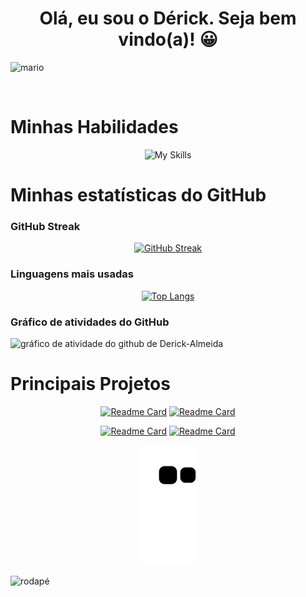 <h1 align="center">Olá, eu sou o Dérick. Seja bem vindo(a)!  😀</h1>

![ mario ](https://i.imgur.com/whfNCd2.gif)

<br/>

# Minhas Habilidades

<div align="center">

![My Skills](https://skillicons.dev/icons?i=html,css,js,ts,py,django,react,nodejs,express,redux,materialui,figma,styledcomponents,postgresql,docker,linux,visualstudio,vercel,git,github,jest,heroku&perline=11)

</div>

# Minhas estatísticas do GitHub

### GitHub Streak

<div align="center">

[![GitHub Streak](https://streak-stats.demolab.com?user=Derick-Almeida&theme=highcontrast&background=000056&border=282A36&dates=7ee3ff&ring=f50079&fire=f50079&stroke=f50079&currStreakLabel=12a000&sideLabels=12a000)](https://git.io/streak-stats)

</div>

### Linguagens mais usadas

<div align="center">

[![Top Langs](https://github-readme-stats-dk.vercel.app/api/top-langs/?username=Derick-Almeida&card_width=498&theme=tokyonight&hide_border=true&bg_color=0,000056,01012c&title_color=f50079&text_color=7ee3ff&icon_color=12a000&hide_title=true)](https://github.com/anuraghazra/github-readme-stats)

</div>

### Gráfico de atividades do GitHub

![ gráfico de atividade do github de Derick-Almeida ](https://github-readme-activity-graph.cyclic.app/graph?username=Derick-Almeida&color=176600&line=01012c&hide_title=true&hide_border=true&theme=github-compact&point=f50079)

# Principais Projetos

<div align="center">

[![Readme Card](https://github-readme-stats-dk.vercel.app/api/pin/?username=Derick-Almeida&repo=project_manager&title_color=f50079&text_color=7ee3ff&icon_color=176600&bg_color=0,000056,01012c&hide_border=true)](https://github.com/Derick-Almeida/project_manager)
[![Readme Card](https://github-readme-stats-dk.vercel.app/api/pin/?username=Derick-Almeida&repo=FutCamp&title_color=f50079&text_color=7ee3ff&icon_color=176600&bg_color=0,000056,01012c&hide_border=true)](https://github.com/Derick-Almeida/FutCamp)

[![Readme Card](https://github-readme-stats-dk.vercel.app/api/pin/?username=Derick-Almeida&repo=motors-shop-frontend&title_color=f50079&text_color=7ee3ff&icon_color=176600&bg_color=0,000056,01012c&hide_border=true)](https://github.com/Derick-Almeida/motors-shop-frontend)
[![Readme Card](https://github-readme-stats-dk.vercel.app/api/pin/?username=Derick-Almeida&repo=do.it&title_color=f50079&text_color=7ee3ff&icon_color=176600&bg_color=0,000056,01012c&hide_border=true)](https://github.com/Derick-Almeida/do.it)

</div>

<div align="center">

![Snake animation](https://github.com/Derick-Almeida/Derick-Almeida/blob/output/github-contribution-grid-snake.svg)

</div>

![ rodapé ](https://user-images.githubusercontent.com/10498744/210157572-1fca0242-8af2-46a6-bfa3-666ffd40ebde.svg)
